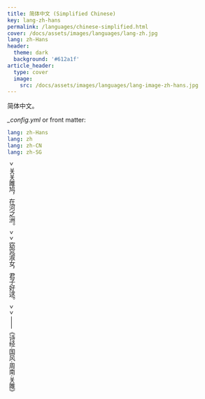 ```yaml
---
title: 简体中文 (Simplified Chinese)
key: lang-zh-hans
permalink: /languages/chinese-simplified.html
cover: /docs/assets/images/languages/lang-zh.jpg
lang: zh-Hans
header:
  theme: dark
  background: '#612a1f'
article_header:
  type: cover
  image:
    src: /docs/assets/images/languages/lang-image-zh-hans.jpg
---
```


简体中文。

<!--more-->

<style>
  .page__header .header__brand path {
    fill: rgba(255, 255, 255, .95);
  }
</style>

*_config.yml* or front matter:

```yml
lang: zh-Hans
lang: zh
lang: zh-CN
lang: zh-SG
````

<div style="writing-mode: vertical-rl;" markdown="1">
> 关关雎鸠，在河之洲。
>
> 窈窕淑女，君子好逑。
>
> ——《诗经·国风·周南·关雎》
<div>

